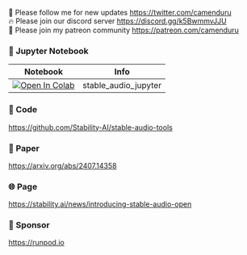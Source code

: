 🐣 Please follow me for new updates https://twitter.com/camenduru <br />
🔥 Please join our discord server https://discord.gg/k5BwmmvJJU <br />
🥳 Please join my patreon community https://patreon.com/camenduru <br />

### 🍊 Jupyter Notebook

| Notebook | Info
| --- | --- |
[![Open In Colab](https://colab.research.google.com/assets/colab-badge.svg)](https://colab.research.google.com/github/camenduru/stable-audio-jupyter/blob/main/stable_audio_jupyter.ipynb) | stable_audio_jupyter

### 🧬 Code
https://github.com/Stability-AI/stable-audio-tools

### 📄 Paper
https://arxiv.org/abs/2407.14358

### 🌐 Page
https://stability.ai/news/introducing-stable-audio-open

### 🏢 Sponsor
https://runpod.io
